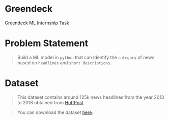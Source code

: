 # Greendeck
Greendeck ML Internship Task

# Problem Statement
>Build a ML model in `python` that can Identify the `category` of news based on `headlines` and `short descriptions`.

# Dataset
>This dataset contains around 125k news headlines from the year 2013 to 2018 obtained from [HuffPost](https://www.huffingtonpost.in/).

>You can download the dataset [here](https://www.dropbox.com/s/jfjjw66jo3ukuil/News_Category_Dataset.json.zip?dl=0).
